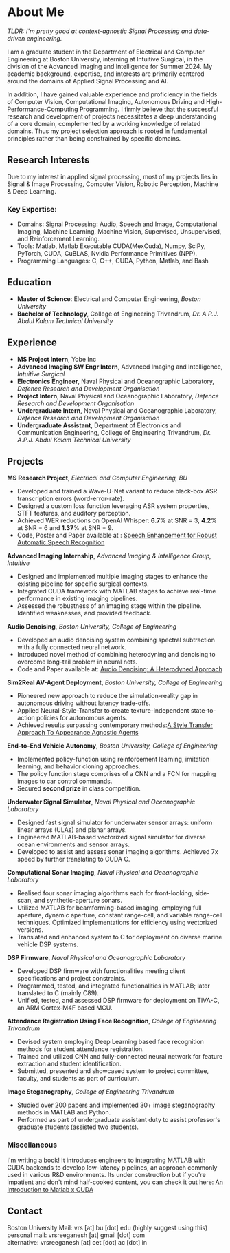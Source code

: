 # About Me
*TLDR: I'm pretty good at context-agnostic Signal Processing and data-driven engineering.*

I am a graduate student in the Department of Electrical and Computer Engineering at Boston University, interning at Intuitive Surgical, in the division of the Advanced Imaging and Intelligence for Summer 2024. My academic background, expertise, and interests are primarily centered around the domains of Applied Signal Processing and AI.

In addition, I have gained valuable experience and proficiency in the fields of Computer Vision, Computational Imaging, Autonomous Driving and High-Performance-Computing Programming. I firmly believe that the successful research and development of projects necessitates a deep understanding of a core domain, complemented by a working knowledge of related domains. Thus my project selection approach is rooted in fundamental principles rather than being constrained by specific domains.

## Research Interests
Due to my interest in applied signal processing, most of my projects lies in Signal & Image Processing, Computer Vision, Robotic Perception, Machine & Deep Learning. 

### Key Expertise:
- Domains: Signal Processing: Audio, Speech and Image, Computational Imaging, Machine Learning, Machine Vision, Supervised, Unsupervised, and Reinforcement Learning.
- Tools: Matlab, Matlab Executable CUDA(MexCuda), Numpy, SciPy, PyTorch, CUDA, CuBLAS, Nvidia Performance Primitives (NPP).
- Programming Languages: C, C++, CUDA, Python, Matlab, and Bash


## Education
- **Master of Science**: Electrical and Computer Engineering, *Boston University*
- **Bachelor of Technology**, College of Engineering Trivandrum, *Dr. A.P.J. Abdul Kalam Technical University*

## Experience
- **MS Project Intern**, Yobe Inc
- **Advanced Imaging SW Engr Intern**, Advanced Imaging and Intelligence, *Intuitive Surgical*
- **Electronics Engineer**, Naval Physical and Oceanographic Laboratory, *Defence Research and Development Organisation*
- **Project Intern**, Naval Physical and Oceanographic Laboratory, *Defence Research and Development Organisation*
- **Undergraduate Intern**, Naval Physical and Oceanographic Laboratory, *Defence Research and Development Organisation*
- **Undergraduate Assistant**, Department of Electronics and Communication Engineering, College of Engineering Trivandrum, *Dr. A.P.J. Abdul Kalam Technical University*


## Projects
<!-- =============================== -->
<!-- =============================== -->
<!-- =============================== -->
<!-- =============================== -->
<!-- =============================== -->
**MS Research Project**, *Electrical and Computer Engineering, BU* 
- Developed and trained a Wave-U-Net variant to reduce black-box ASR transcription errors (word-error-rate).
- Designed a custom loss function leveraging ASR system properties, STFT features, and auditory perception.
- Achieved WER reductions on OpenAI Whisper: **6.7**% at SNR = 3, **4.2**% at SNR = 6 and **1.37**\% at SNR = 9.
- Code, Poster and Paper available at : 
[Speech Enhancement for Robust Automatic Speech Recognition](https://github.com/vrsreeganesh/asr-enhancer)


<!-- =============================== -->
<!-- =============================== -->
<!-- =============================== -->
<!-- =============================== -->
<!-- =============================== -->
**Advanced Imaging Internship**, *Advanced Imaging & Intelligence Group, Intuitive*
- Designed and implemented multiple imaging stages to enhance the existing pipeline for specific surgical contexts.
- Integrated CUDA framework with MATLAB stages to achieve real-time performance in existing imaging pipelines.
- Assessed the robustness of an imaging stage within the pipeline. Identified weaknesses, and provided feedback.


<!-- =============================== -->
<!-- =============================== -->
<!-- =============================== -->
<!-- =============================== -->
<!-- =============================== -->
**Audio Denoising**, *Boston University, College of Engineering*
- Developed an audio denoising system combining  spectral subtraction with a fully connected neural network.
- Introduced novel method of combining heterodyning and denoising to overcome long-tail problem in neural nets.
- Code and Paper available at: [Audio Denoising: A Heterodyned Approach](https://github.com/vrsreeganesh/AudioDenoising_A_HeteroDyned_Approach)
 

<!-- =============================== -->
<!-- =============================== -->
<!-- =============================== -->
<!-- =============================== -->
<!-- =============================== -->
**Sim2Real AV-Agent Deployment**, *Boston University, College of Engineering*
- Pioneered new approach to reduce the simulation-reality gap in autonomous driving without latency trade-offs.
- Applied Neural-Style-Transfer to create texture-independent state-to-action policies for autonomous agents.
- Achieved results surpassing contemporary methods:[A Style Transfer Approach To Appearance Agnostic Agents](https://github.com/vrsreeganesh/StyleTransferApproachToAppearanceAgnosticAgents/blob/main/EC523_ProjectReport_SreeganeshValatharaRajendran.pdf)
 


<!-- =============================== -->
<!-- =============================== -->
<!-- =============================== -->
<!-- =============================== -->
<!-- =============================== -->
**End-to-End Vehicle Autonomy**, *Boston University, College of Engineering*
- Implemented policy-function using reinforcement learning, imitation learning, and behavior cloning approaches.
- The policy function stage comprises of a CNN and a FCN for mapping images to car control commands.
- Secured **second prize** in class competition. 


<!-- =============================== -->
<!-- =============================== -->
<!-- =============================== -->
<!-- =============================== -->
<!-- =============================== -->
**Underwater Signal Simulator**, *Naval Physical and Oceanographic Laboratory*
- Designed fast signal simulator for underwater sensor arrays: uniform linear arrays (ULAs) and planar arrays. 
- Engineered MATLAB-based vectorized signal simulator for diverse ocean environments and sensor arrays.
- Developed to assist and assess sonar imaging algorithms. Achieved 7x speed by further translating to CUDA C.






**Computational Sonar Imaging**, *Naval Physical and Oceanographic Laboratory*
- Realised four sonar imaging algorithms each for front-looking, side-scan, and synthetic-aperture sonars.
- Utilized MATLAB for beamforming-based imaging, employing full aperture, dynamic aperture, constant range-cell, and variable range-cell techniques. Optimized implementations for efficiency using vectorized versions.
- Translated and enhanced system to C for deployment on diverse marine vehicle DSP systems.



**DSP Firmware**, *Naval Physical and Oceanographic Laboratory*
- Developed DSP firmware with functionalities meeting client specifications and project constraints.
- Programmed, tested, and integrated functionalities in MATLAB; later translated to C (mainly C89).
- Unified, tested, and assessed DSP firmware for deployment on TIVA-C, an ARM Cortex-M4F based MCU.



**Attendance Registration Using Face Recognition**, *College of Engineering Trivandrum*
- Devised system employing Deep Learning based face recognition methods for student attendance registration.
- Trained and utilized CNN and fully-connected neural network for feature extraction and student identification.
- Submitted, presented and showcased system to project committee, faculty, and students as part of curriculum.



**Image Steganography**, *College of Engineering Trivandrum*
- Studied over 200 papers and implemented 30+ image steganography methods in MATLAB and Python.
- Performed as part of undergraduate assistant duty to assist professor's graduate students (assisted two students).

### Miscellaneous
I'm writing a book! It introduces engineers to integrating MATLAB with CUDA backends to develop low-latency pipelines, an approach commonly used in various R&D environments. Its under construction but if you're impatient and don't mind half-cooked content, you can check it out here: [An Introduction to Matlab x CUDA](https://vrsreeganesh.github.io/MatlabxCUDA/intro.html#)



## Contact
Boston University Mail: vrs [at] bu [dot] edu  (highly suggest using this)
personal mail: vrsreeganesh [at] gmail [dot] com  
alternative: vrsreeganesh [at] cet [dot] ac [dot] in
